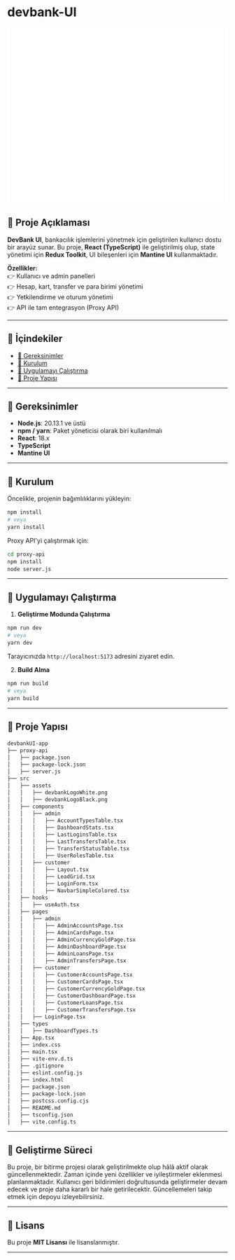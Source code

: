 # devbank-UI  

<p align="center">
  <img width="800" height="400" src="src/assets/devbankLogoTitleWhite.png">
</p>

## 📌 **Proje Açıklaması**  

**DevBank UI**, bankacılık işlemlerini yönetmek için geliştirilen kullanıcı dostu bir arayüz sunar. Bu proje, **React (TypeScript)** ile geliştirilmiş olup, state yönetimi için **Redux Toolkit**, UI bileşenleri için **Mantine UI** kullanmaktadır.  

**Özellikler:**  
👉 Kullanıcı ve admin panelleri  
👉 Hesap, kart, transfer ve para birimi yönetimi  
👉 Yetkilendirme ve oturum yönetimi  
👉 API ile tam entegrasyon (Proxy API)  

---

## 📌 **İçindekiler**  
- [📌 Gereksinimler](#gereksinimler)  
- [📌 Kurulum](#kurulum)  
- [📌 Uygulamayı Çalıştırma](#uygulamayi-calistirma)  
- [📌 Proje Yapısı](#proje-yapisi)  

---

## 📌 **Gereksinimler**  

- **Node.js**: 20.13.1 ve üstü  
- **npm / yarn**: Paket yöneticisi olarak biri kullanılmalı  
- **React**: 18.x  
- **TypeScript**  
- **Mantine UI**  

---

## 📌 **Kurulum**  

Öncelikle, projenin bağımlılıklarını yükleyin:  

```bash
npm install
# veya
yarn install
```

Proxy API'yi çalıştırmak için:  
```bash
cd proxy-api
npm install
node server.js
```

---

## 📌 **Uygulamayı Çalıştırma**  

1. **Geliştirme Modunda Çalıştırma**  
```bash
npm run dev
# veya
yarn dev
```
Tarayıcınızda `http://localhost:5173` adresini ziyaret edin.  

2. **Build Alma**  
```bash
npm run build
# veya
yarn build
```

---

## 📌 **Proje Yapısı**  

```plaintext
devbankUI-app
├── proxy-api
│   ├── package.json
│   ├── package-lock.json
│   ├── server.js
├── src
│   ├── assets
│   │   ├── devbankLogoWhite.png
│   │   ├── devbankLogoBlack.png
│   ├── components
│   │   ├── admin
│   │   │   ├── AccountTypesTable.tsx
│   │   │   ├── DashboardStats.tsx
│   │   │   ├── LastLoginsTable.tsx
│   │   │   ├── LastTransfersTable.tsx
│   │   │   ├── TransferStatusTable.tsx
│   │   │   ├── UserRolesTable.tsx
│   │   ├── customer
│   │   │   ├── Layout.tsx
│   │   │   ├── LeadGrid.tsx
│   │   │   ├── LoginForm.tsx
│   │   │   ├── NavbarSimpleColored.tsx
│   ├── hooks
│   │   ├── useAuth.tsx
│   ├── pages
│   │   ├── admin
│   │   │   ├── AdminAccountsPage.tsx
│   │   │   ├── AdminCardsPage.tsx
│   │   │   ├── AdminCurrencyGoldPage.tsx
│   │   │   ├── AdminDashboardPage.tsx
│   │   │   ├── AdminLoansPage.tsx
│   │   │   ├── AdminTransfersPage.tsx
│   │   ├── customer
│   │   │   ├── CustomerAccountsPage.tsx
│   │   │   ├── CustomerCardsPage.tsx
│   │   │   ├── CustomerCurrencyGoldPage.tsx
│   │   │   ├── CustomerDashboardPage.tsx
│   │   │   ├── CustomerLoansPage.tsx
│   │   │   ├── CustomerTransfersPage.tsx
│   │   ├── LoginPage.tsx
│   ├── types
│   │   ├── DashboardTypes.ts
│   ├── App.tsx
│   ├── index.css
│   ├── main.tsx
│   ├── vite-env.d.ts
│   ├── .gitignore
│   ├── eslint.config.js
│   ├── index.html
│   ├── package.json
│   ├── package-lock.json
│   ├── postcss.config.cjs
│   ├── README.md
│   ├── tsconfig.json
│   ├── vite.config.ts
```

---

## 📌 **Geliştirme Süreci**  

Bu proje, bir bitirme projesi olarak geliştirilmekte olup hâlâ aktif olarak güncellenmektedir. Zaman içinde yeni özellikler ve iyileştirmeler eklenmesi planlanmaktadır. Kullanıcı geri bildirimleri doğrultusunda geliştirmeler devam edecek ve proje daha kararlı bir hale getirilecektir. Güncellemeleri takip etmek için depoyu izleyebilirsiniz.  

---

## 📌 **Lisans**  

Bu proje **MIT Lisansı** ile lisanslanmıştır.  

---


